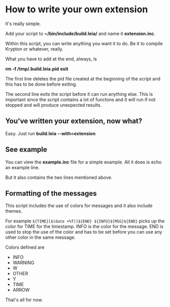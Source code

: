 # How to write your own extension

It's really simple.

Add your script to **~/bin/include/build.leia/** and name it **extension.inc**.

Within this script, you can write anything you want it to do. Be it to compile Krypton or whatever, really.

What you have to add at the end, always, is

**rm -f /tmp/.build.leia.pid**
**exit**

The first line deletes the pid file created at the beginning of the script and this has to be done before exiting.

The second line exits the script before it can run anything else. This is important since the script contains a lot of functons and it will run if not stopped and will produce unexpected results.

## You've written your extension, now what?

Easy. Just run **build.leia --with=extension**

## See example

You can view the **example.inc** file for a simple example. All it does is echo an example line.

But it also contains the two lines mentioned above.

## Formatting of the messages

This script includes the use of colors for messages and it also include themes.

For example `${TIME}[$(date +%T)]${END} ${INFO}${MSG}${END}` picks up the color for TIME for the timestamp. INFO is the color for the message. END is used to stop the use of the color and has to be set before you can use any other color in the same message.

Colors defined are
* INFO
* WARNING
* W
* OTHER
* Y
* TIME
* ARROW

That's all for now.
